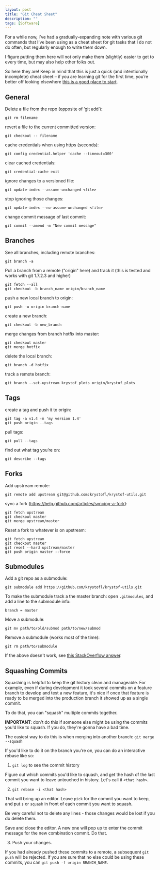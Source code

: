 ```yaml
---
layout: post
title: "Git Cheat Sheet"
description: ""
tags: [Software]
---
```



For a while now, I’ve had a gradually-expanding note with various git commands
that I’ve been using as a cheat sheet for git tasks that I do not do often,
but regularly enough to write them down.

I figure putting them here will not only make them (slightly) easier
to get to every time, but may also help other folks out.

So here they are! Keep in mind that this is just a quick
(and intentionally incomplete) cheat sheet –
if you are learning git for the first time,
you’re better off looking elsewhere
[this is a good place to start](https://try.github.io/levels/1/challenges/1).


<!--more-->


## General

Delete a file from the repo (opposite of ‘git add’):

    git rm filename


revert a file to the current committed version:

    git checkout -- filename


cache credentials when using https (seconds):

    git config credential.helper 'cache --timeout=300'


clear cached credentials:

    git credential-cache exit


ignore changes to a versioned file:

    git update-index --assume-unchanged <file>


stop ignoring those changes:

    git update-index --no-assume-unchanged <file>


change commit message of last commit:

    git commit --amend -m "New commit message"



## Branches

See all branches, including remote branches:

    git branch -a


Pull a branch from a remote ("origin" here) and track it
(this is tested and works with git 1.7.2.3 and higher)

    git fetch --all
    git checkout -b branch_name origin/branch_name


push a new local branch to origin:

    git push -u origin branch-name


create a new branch:

    git checkout -b new_branch


merge changes from branch hotfix into master:

    git checkout master
    git merge hotfix


delete the local branch:

    git branch -d hotfix


track a remote branch:

    git branch --set-upstream krystof_plots origin/krystof_plots



## Tags

create a tag and push it to origin:

    git tag -a v1.4 -m 'my version 1.4'
    git push origin --tags


pull tags:

    git pull --tags


find out what tag you’re on:

    git describe --tags



## Forks

Add upstream remote:

    git remote add upstream git@github.com:krystofl/krystof-utils.git


sync a fork (https://help.github.com/articles/syncing-a-fork):

    git fetch upstream
    git checkout master
    git merge upstream/master


Reset a fork to whatever is on upstream:

    git fetch upstream
    git checkout master
    git reset --hard upstream/master
    git push origin master --force


## Submodules

Add a git repo as a submodule:

    git submodule add https://github.com/krystofl/krystof-utils.git


To make the submodule track a the master branch: open `.gitmodules`, and add a line to the submodule info:

    branch = master


Move a submodule:

    git mv path/to/old/submod path/to/new/submod


Remove a submodule (works most of the time):

    git rm path/to/submodule

If the above doesn't work, see
[this StackOverflow answer](https://stackoverflow.com/a/1260982).


## Squashing Commits

Squashing is helpful to keep the git history clean and manageable. For example, even if during development
it took several commits on a feature branch to develop and test a new feature, it's nice if once
that feature is ready to be merged into the production branch it showed up as a single commit.

To do that, you can "squash" multiple commits together.

**IMPORTANT**: don't do this if someone else might be using the commits you'd like to squash.
If you do, they're gonna have a bad time.

The easiest way to do this is when merging into another branch: `git merge --squash`

If you'd like to do it on the branch you're on, you can do an interactive rebase like so:

1. `git log` to see the commit history

Figure out which commits you'd like to squash, and get the hash of the last commit you want to leave untouched
in history. Let's call it `<that hash>`.

2. `git rebase -i <that hash>`

That will bring up an editor. Leave `pick` for the commit you want to keep, and put `s` or `squash`
in front of each commit you want to squash.

Be very careful not to delete any lines - those changes would be lost if you do delete them.

Save and close the editor. A new one will pop up to enter the commit message for the new combination commit.
Do that.

3. Push your changes.

If you had already pushed these commits to a remote, a subsequent `git push` will be rejected.
If you are sure that no else could be using these commits, you can `git push -f origin BRANCH_NAME`.
